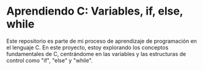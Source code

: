 # Aprendiendo C: Variables, if, else, while

Este repositorio es parte de mi proceso de aprendizaje de programación en el lenguaje C. En este proyecto, estoy explorando los conceptos fundamentales de C, centrándome en las variables y las estructuras de control como "if", "else" y "while".
